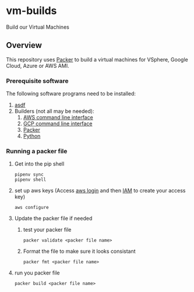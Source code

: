 # vm-builds
Build our Virtual Machines

## Overview

This repository uses [Packer](https://www.packer.io/) to build a virtual machines for
VSphere, Google Cloud, Azure or AWS AMI.

### Prerequisite software

The following software programs need to be installed:

1. [asdf](https://github.com/asdf-vm/asdf)
1. Builders (not all may be needed):
    1. [AWS command line interface](https://github.com/MetricMike/asdf-awscli)
    1. [GCP command line interface](https://github.com/jthegedus/asdf-gcloud)
    1. [Packer](https://github.com/asdf-community/asdf-hashicorp)
    1. [Python](https://github.com/danhper/asdf-python)

### Running a packer file

1. Get into the pip shell
   ```
   pipenv sync
   pipenv shell
   ```

1. set up aws keys (Access [aws login](https://princeton.edu/aws) and then [IAM](https://us-east-1.console.aws.amazon.com/iamv2/home?region=us-east-1#/users) to create your access key) 
   ```
   aws configure
   ```

3. Update the packer file if needed
   1. test your packer file
      ```
      packer validate <packer file name>
      ```

   1. Format the file to make sure it looks consistant
      ```
      packer fmt <packer file name>
      ```

1. run you packer file
   ```
   packer build <packer file name>
   ```
    

